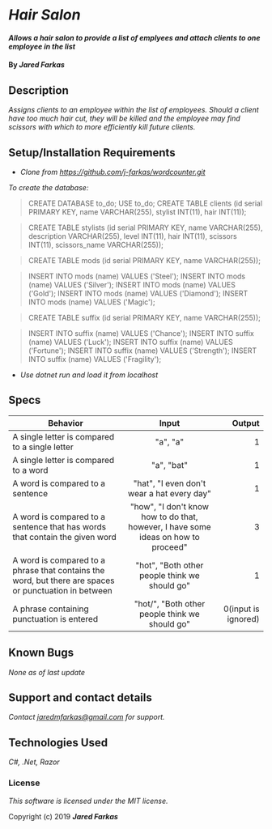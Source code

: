 # _Hair Salon_

#### _Allows a hair salon to provide a list of emplyees and attach clients to one employee in the list_

#### By _**Jared Farkas**_

## Description

_Assigns clients to an employee within the list of employees. Should a client have too much hair cut, they will be killed and the employee may find scissors with which to more efficiently kill future clients._

## Setup/Installation Requirements

* _Clone from https://github.com/j-farkas/wordcounter.git_

*_To create the database:_*
>CREATE DATABASE to_do;
> USE to_do;
> CREATE TABLE clients (id serial PRIMARY KEY, name VARCHAR(255), stylist INT(11), hair INT(11));

  > CREATE TABLE stylists (id serial PRIMARY KEY, name VARCHAR(255), description VARCHAR(255), level INT(11), hair INT(11), scissors INT(11), scissors_name VARCHAR(255));

  >CREATE TABLE mods (id serial PRIMARY KEY, name VARCHAR(255));

  >INSERT INTO mods (name) VALUES ('Steel');
  >INSERT INTO mods (name) VALUES ('Silver');
  >INSERT INTO mods (name) VALUES ('Gold');
  >INSERT INTO mods (name) VALUES ('Diamond');
  >INSERT INTO mods (name) VALUES ('Magic');

  >CREATE TABLE suffix (id serial PRIMARY KEY, name VARCHAR(255));

  >INSERT INTO suffix (name) VALUES ('Chance');
  >INSERT INTO suffix (name) VALUES ('Luck');
  >INSERT INTO suffix (name) VALUES ('Fortune');
  >INSERT INTO suffix (name) VALUES ('Strength');
  >INSERT INTO suffix (name) VALUES ('Fragility');

* _Use dotnet run and load it from localhost_

## Specs

| Behavior | Input | Output |
| ------------- |:-------------:| -----:|
| A single letter is compared to a single letter | "a", "a"  | 1 |
| A single letter is compared to a word | "a", "bat" | 1 |
| A word is compared to a sentence | "hat", "I even don't wear a hat every day" | 1 |
| A word is compared to a sentence that has words that contain the given word | "how", "I don't know how to do that, however, I have some ideas on how to proceed" | 3 |
| A word is compared to a phrase that contains the word, but there are spaces or punctuation in between | "hot",  "Both other people think we should go" | 1 |
| A phrase containing punctuation is entered | "hot/",  "Both other people think we should go" | 0(input is ignored) |

## Known Bugs

_None as of last update_

## Support and contact details

_Contact jaredmfarkas@gmail.com for support._

## Technologies Used

_C#, .Net, Razor_

### License

*This software is licensed under the MIT license.*

Copyright (c) 2019 **_Jared Farkas_**
